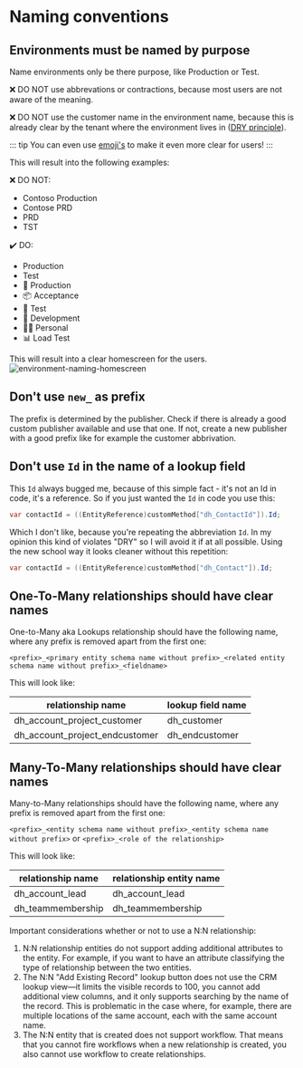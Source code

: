 # Naming conventions

## Environments must be named by purpose <Required/>
Name environments only be there purpose, like Production or Test.

❌ DO NOT use abbrevations or contractions, because most users are not aware of the meaning.

❌ DO NOT use the customer name in the environment name, because this is already clear by the tenant where the environment lives in ([DRY principle](https://en.wikipedia.org/wiki/Don%27t_repeat_yourself)).

::: tip
You can even use [emoji's](https://getemoji.com/) to make it even more clear for users!
:::

This will result into the following examples:

❌ DO NOT:

- Contoso Production
- Contose PRD
- PRD
- TST

✔️ DO:

- Production
- Test
- 🚀 Production
- 📦 Acceptance
- 🚦 Test
- 🧪 Development
- 👨‍💼 Personal
- 📊 Load Test

This will result into a clear homescreen for the users.
![environment-naming-homescreen](/assets/environment-naming-homescreen.png)

## Don't use `new_` as prefix <Required/>

The prefix  is determined by the publisher. Check if there is already a good custom publisher available and use that one. If not, create a new publisher with a good prefix like for example the customer abbrivation.

## Don't use `Id` in the name of a lookup field <Required/>

This `Id` always bugged me, because of this simple fact - it's not an Id in code, it's a reference. So if you just wanted the `Id` in code you use this:

```csharp
var contactId = ((EntityReference)customMethod["dh_ContactId"]).Id;
```

Which I don't like, because you're repeating the abbreviation `Id`. In my opinion this kind of violates "DRY" so I will avoid it if at all possible. Using the new school way it looks cleaner without this repetition:
 
```csharp
var contactId = ((EntityReference)customMethod["dh_Contact"]).Id;
```

## One-To-Many relationships should have clear names <Recommended/>

One-to-Many aka Lookups relationship should have the following name, where any prefix is removed apart from the first one:

`<prefix>_<primary entity schema name without prefix>_<related entity schema name without prefix>_<fieldname>`

This will look like:

|relationship name                | lookup field name|
|---------------------------------|------------------|
|dh_account_project_customer      | dh_customer      |
|dh_account_project_endcustomer   | dh_endcustomer   |

## Many-To-Many relationships should have clear names

Many-to-Many relationships should have the following name, where any prefix is removed apart from the first one:

`<prefix>_<entity schema name without prefix>_<entity schema name without prefix>` or
`<prefix>_<role of the relationship>`

This will look like:

|relationship name     | relationship entity name|
|----------------------|-------------------------|
|dh_account_lead       | dh_account_lead         |
|dh_teammembership     | dh_teammembership       |

Important considerations whether or not to use a N:N relationship:

1. N:N relationship entities do not support adding additional attributes to the entity. For example, if you want to have an attribute classifying the type of relationship between the two entities.
2. The N:N "Add Existing Record" lookup button does not use the CRM lookup view—it limits the visible records to 100, you cannot add additional view columns, and it only supports searching by the name of the record. This is problematic in the case where, for example, there are multiple locations of the same account, each with the same account name.
3. The N:N entity that is created does not support workflow. That means that you cannot fire workflows when a new relationship is created, you also cannot use workflow to create relationships.
